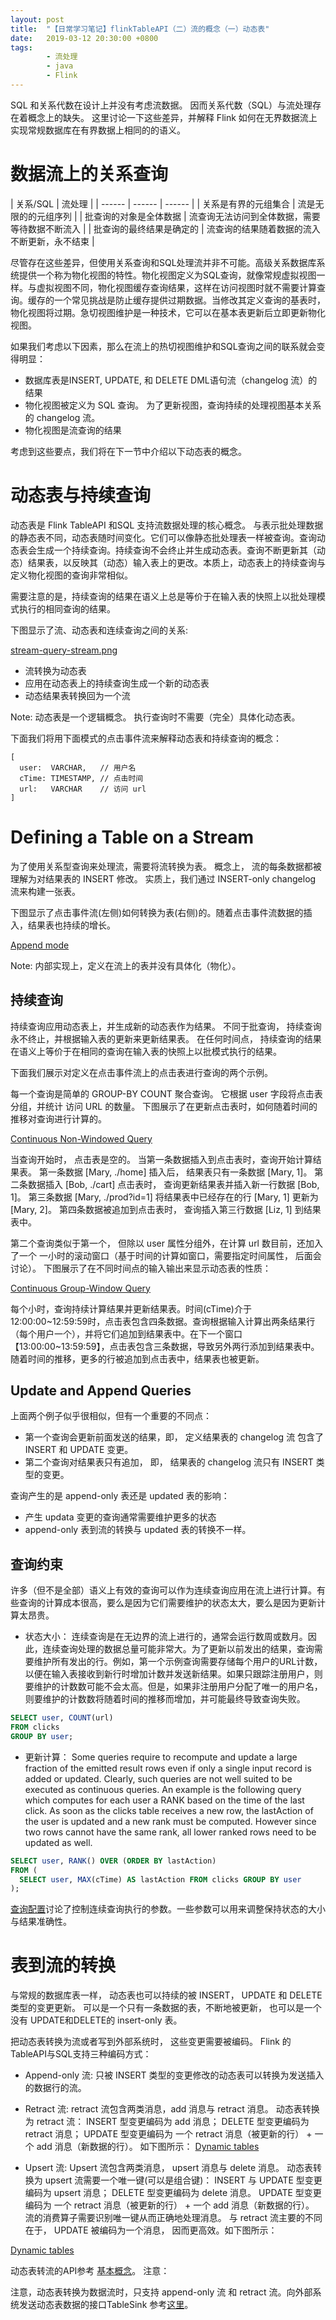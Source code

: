 ```yaml
---
layout: post
title:  "【日常学习笔记】flinkTableAPI（二）流的概念（一）动态表"
date:   2019-03-12 20:30:00 +0800
tags:
        - 流处理
        - java
        - Flink
---
```



SQL 和关系代数在设计上并没有考虑流数据。 因而关系代数（SQL）与流处理存在着概念上的缺失。
这里讨论一下这些差异，并解释 Flink 如何在无界数据流上实现常规数据库在有界数据上相同的的语义。

# 数据流上的关系查询

| 关系/SQL | 流处理 |
| ------ | ------ | ------ |
| 关系是有界的元组集合 | 流是无限的的元组序列 |
| 批查询的对象是全体数据 | 流查询无法访问到全体数据，需要等待数据不断流入 |
| 批查询的最终结果是确定的 | 流查询的结果随着数据的流入不断更新，永不结束 |



尽管存在这些差异，但使用关系查询和SQL处理流并非不可能。高级关系数据库系统提供一个称为物化视图的特性。物化视图定义为SQL查询，就像常规虚拟视图一样。与虚拟视图不同，物化视图缓存查询结果，这样在访问视图时就不需要计算查询。缓存的一个常见挑战是防止缓存提供过期数据。当修改其定义查询的基表时，物化视图将过期。急切视图维护是一种技术，它可以在基本表更新后立即更新物化视图。


如果我们考虑以下因素，那么在流上的热切视图维护和SQL查询之间的联系就会变得明显：

- 数据库表是INSERT, UPDATE, 和 DELETE DML语句流（changelog 流）的结果
- 物化视图被定义为 SQL 查询。 为了更新视图，查询持续的处理视图基本关系的 changelog 流。
- 物化视图是流查询的结果

考虑到这些要点，我们将在下一节中介绍以下动态表的概念。

# 动态表与持续查询

动态表是 Flink TableAPI 和SQL 支持流数据处理的核心概念。 与表示批处理数据的静态表不同，动态表随时间变化。它们可以像静态批处理表一样被查询。查询动态表会生成一个持续查询。持续查询不会终止并生成动态表。查询不断更新其（动态）结果表，以反映其（动态）输入表上的更改。本质上，动态表上的持续查询与定义物化视图的查询非常相似。

需要注意的是，持续查询的结果在语义上总是等价于在输入表的快照上以批处理模式执行的相同查询的结果。


下图显示了流、动态表和连续查询之间的关系:

[stream-query-stream.png](https://ci.apache.org/projects/flink/flink-docs-release-1.7/fig/table-streaming/stream-query-stream.png)

- 流转换为动态表
- 应用在动态表上的持续查询生成一个新的动态表
- 动态结果表转换回为一个流


Note: 动态表是一个逻辑概念。 执行查询时不需要（完全）具体化动态表。

下面我们将用下面模式的点击事件流来解释动态表和持续查询的概念：
```
[
  user:  VARCHAR,   // 用户名
  cTime: TIMESTAMP, // 点击时间
  url:   VARCHAR    // 访问 url
]
```

# Defining a Table on a Stream
为了使用关系型查询来处理流，需要将流转换为表。 概念上， 流的每条数据都被理解为对结果表的 INSERT 修改。 实质上，我们通过  INSERT-only changelog 流来构建一张表。


下图显示了点击事件流(左侧)如何转换为表(右侧)的。随着点击事件流数据的插入，结果表也持续的增长。

[Append mode](https://ci.apache.org/projects/flink/flink-docs-release-1.7/fig/table-streaming/append-mode.png)

Note: 内部实现上，定义在流上的表并没有具体化（物化）。

## 持续查询

持续查询应用动态表上，并生成新的动态表作为结果。 不同于批查询， 持续查询永不终止，并根据输入表的更新来更新结果表。 在任何时间点， 持续查询的结果在语义上等价于在相同的查询在输入表的快照上以批模式执行的结果。

下面我们展示对定义在点击事件流上的点击表进行查询的两个示例。

每一个查询是简单的 GROUP-BY COUNT 聚合查询。 它根据 user 字段将点击表分组，并统计 访问 URL 的数量。 下图展示了在更新点击表时，如何随着时间的推移对查询进行计算的。

[Continuous Non-Windowed Query](https://ci.apache.org/projects/flink/flink-docs-release-1.7/fig/table-streaming/query-groupBy-cnt.png)

当查询开始时， 点击表是空的。 当第一条数据插入到点击表时，查询开始计算结果表。 第一条数据 [Mary, ./home] 插入后， 结果表只有一条数据 [Mary, 1]。 第二条数据插入 [Bob, ./cart] 点击表时， 查询更新结果表并插入新一行数据 [Bob, 1]。   第三条数据 [Mary, ./prod?id=1] 将结果表中已经存在的行  [Mary, 1] 更新为  [Mary, 2]。 第四条数据被追加到点击表时， 查询插入第三行数据 [Liz, 1] 到结果表中。

第二个查询类似于第一个， 但除以 user 属性分组外，在计算 url 数目前，还加入了一个 一小时的滚动窗口（基于时间的计算如窗口，需要指定时间属性， 后面会讨论）。 下图展示了在不同时间点的输入输出来显示动态表的性质：


[Continuous Group-Window Query](https://ci.apache.org/projects/flink/flink-docs-release-1.7/fig/table-streaming/query-groupBy-window-cnt.png)

每个小时，查询持续计算结果并更新结果表。时间(cTime)介于12:00:00~12:59:59时，点击表包含四条数据。查询根据输入计算出两条结果行（每个用户一个），并将它们追加到结果表中。在下一个窗口【13:00:00~13:59:59】，点击表包含三条数据，导致另外两行添加到结果表中。随着时间的推移，更多的行被追加到点击表中，结果表也被更新。


## Update and Append Queries

上面两个例子似乎很相似，但有一个重要的不同点：
- 第一个查询会更新前面发送的结果，即， 定义结果表的 changelog 流 包含了 INSERT 和 UPDATE 变更。
- 第二个查询对结果表只有追加， 即， 结果表的 changelog 流只有 INSERT 类型的变更。


查询产生的是 append-only 表还是 updated 表的影响：
- 产生 updata 变更的查询通常需要维护更多的状态
- append-only 表到流的转换与 updated 表的转换不一样。


## 查询约束

许多（但不是全部）语义上有效的查询可以作为连续查询应用在流上进行计算。有些查询的计算成本很高，要么是因为它们需要维护的状态太大，要么是因为更新计算太昂贵。

- 状态大小： 连续查询是在无边界的流上进行的，通常会运行数周或数月。因此，连续查询处理的数据总量可能非常大。为了更新以前发出的结果，查询需要维护所有发出的行。例如，第一个示例查询需要存储每个用户的URL计数，以便在输入表接收到新行时增加计数并发送新结果。如果只跟踪注册用户，则要维护的计数数可能不会太高。但是，如果非注册用户分配了唯一的用户名，则要维护的计数数将随着时间的推移而增加，并可能最终导致查询失败。
```sql
SELECT user, COUNT(url)
FROM clicks
GROUP BY user;
```
- 更新计算： Some queries require to recompute and update a large fraction of the emitted result rows even if only a single input record is added or updated. Clearly, such queries are not well suited to be executed as continuous queries. An example is the following query which computes for each user a RANK based on the time of the last click. As soon as the clicks table receives a new row, the lastAction of the user is updated and a new rank must be computed. However since two rows cannot have the same rank, all lower ranked rows need to be updated as well.
```sql
SELECT user, RANK() OVER (ORDER BY lastAction)
FROM (
  SELECT user, MAX(cTime) AS lastAction FROM clicks GROUP BY user
);
```
[查询配置](https://ci.apache.org/projects/flink/flink-docs-release-1.7/dev/table/streaming/query_configuration.html)讨论了控制连续查询执行的参数。一些参数可以用来调整保持状态的大小与结果准确性。

# 表到流的转换 

与常规的数据库表一样， 动态表也可以持续的被 INSERT， UPDATE 和 DELETE 类型的变更更新。 可以是一个只有一条数据的表，不断地被更新， 也可以是一个没有 UPDATE和DELETE的 insert-only 表。

把动态表转换为流或者写到外部系统时， 这些变更需要被编码。 Flink 的 TableAPI与SQL支持三种编码方式：

- Append-only 流: 只被 INSERT 类型的变更修改的动态表可以转换为发送插入的数据行的流。

- Retract 流: retract 流包含两类消息，add 消息与 retract 消息。 动态表转换为 retract 流： INSERT 型变更编码为 add 消息； DELETE 型变更编码为 retract 消息； UPDATE 型变更编码为 一个 retract 消息（被更新的行） + 一个 add 消息（新数据的行）。 如下图所示：
[Dynamic tables](https://ci.apache.org/projects/flink/flink-docs-release-1.7/fig/table-streaming/undo-redo-mode.png)

- Upsert 流: Upsert 流包含两类消息， upsert 消息与 delete 消息。 动态表转换为 upsert 流需要一个唯一键(可以是组合键)： INSERT 与 UPDATE 型变更编码为 upsert 消息； DELETE 型变更编码为 delete 消息。 UPDATE 型变更编码为 一个 retract 消息（被更新的行） + 一个 add 消息（新数据的行）。 流的消费算子需要识别唯一键从而正确地处理消息。 与 retract 流主要的不同在于， UPDATE 被编码为一个消息， 因而更高效。如下图所示：

[Dynamic tables](https://ci.apache.org/projects/flink/flink-docs-release-1.7/fig/table-streaming/redo-mode.png)

动态表转流的API参考 [基本概念]()。 注意： 

注意，动态表转换为数据流时，只支持 append-only 流 和  retract 流。向外部系统发送动态表数据的接口TableSink 参考[这里]()。
